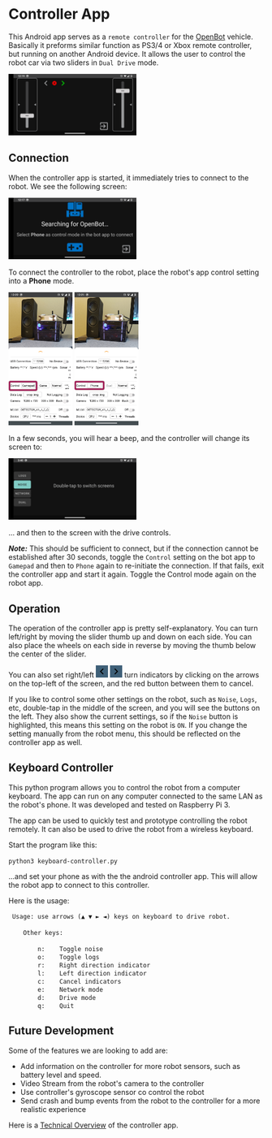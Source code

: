 # Controller App

This Android app serves as a `remote controller` for the [OpenBot](https://www.openbot.org) vehicle.  Basically it preforms similar function as PS3/4 or Xbox remote controller, but running on another Android device. It allows the user to control the robot car via two sliders in `Dual Drive` mode.

<p float="left">
  <img src="../../docs/images/controller_main_screen.png" width="50%" />
</p>

## Connection

When the controller app is started, it immediately tries to connect to the robot. We see the following screen:

<p float="left">
  <img src="../../docs/images/controller_pre_connect.png" width="50%" />
</p>

To connect the controller to the robot, place the robot's app control setting into a **Phone** mode.

<p float="left">
  <img src="../../docs/images/app_controller_settings_1.png" width="25%" />
  <img src="../../docs/images/app_controller_settings_2.png" width="25%" />
</p>

In a few seconds, you will hear a beep, and the controller will change its screen to:

<p float="left">
  <img src="../../docs/images/controller_command_buttons.png" width="50%" />
</p>

... and then to the screen with the drive controls.

***Note:*** This should be sufficient to connect, but if the connection cannot be established after 30 seconds, toggle the `Control` setting on the bot app to `Gamepad`
and then to `Phone` again to re-initiate the connection. If that fails, exit the controller app and start it again. Toggle the Control mode again on the robot app.

## Operation

The operation of the controller app is pretty self-explanatory. You can turn left/right by moving the slider thumb up and down on each side. You can also place the wheels
on each side in reverse by moving the thumb below the center of the slider.

You can also set right/left
<img src="../../docs/images/keyboard_arrow_left-24px.svg" height="24"/> 
<img src="../../docs/images/keyboard_arrow_right-24px.svg" height="24"/> 
turn indicators by clicking on the arrows on the top-left of the screen, and the red button between them to cancel.

If you like to control some other settings on the robot, such as `Noise`, `Logs`, etc, double-tap in the middle of the screen, and you will see the buttons on the left.
They also show the current settings, so if the `Noise` button is highlighted, this means this setting on the robot is `ON`. If you change the setting manually from
 the robot menu, this should be reflected on the controller app as well.

## Keyboard Controller

This python program allows you to control the robot from a computer keyboard. The app can run on any computer connected to the same LAN as the robot's phone. 
It was developed and tested on Raspberry Pi 3.

The app can be used to quickly test and prototype controlling the robot remotely. It can also be used to drive the robot from a wireless keyboard.

Start the program like this:

`python3 keyboard-controller.py`

...and set your phone as with the the android controller app. This will allow the robot app to connect to this controller.

Here is the usage:

```
 Usage: use arrows (▲ ▼ ► ◄) keys on keyboard to drive robot.

    Other keys:

        n:    Toggle noise
        o:    Toggle logs
        r:    Right direction indicator
        l:    Left direction indicator
        c:    Cancel indicators
        e:    Network mode
        d:    Drive mode
        q:    Quit
```

## Future Development

Some of the features we are looking to add are:

- Add information on the controller for more robot sensors, such as battery level and speed.
- Video Stream from the robot's camera to the controller
- Use controller's gyroscope sensor co control the robot
- Send crash and bump events from the robot to the controller for a more realistic experience

Here is a [Technical Overview](../../docs/technical/OpenBotController.pdf) of the controller app.
